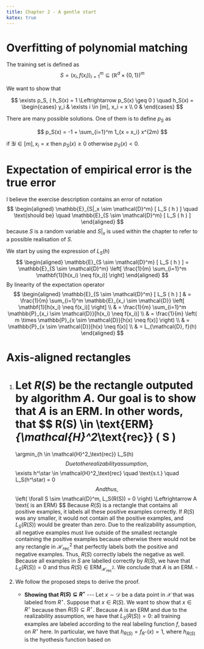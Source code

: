 ```yaml
---
title: Chapter 2 - A gentle start
katex: true
---
```


# Overfitting of polynomial matching

The training set is defined as
$$
S = { ( x_i, f(x_i) ) }_{i=1}^m \subseteq (\mathbb{R}^d \times \{0, 1\})^m
$$

We want to show that


$$
\exists p_S, ( h_S(x) = 1 \Leftrightarrow p_S(x) \geq 0 )
\quad
h_S(x) = \begin{cases}
    y_i & \exists i \in [m], x_i = x \\
    0 &
\end{cases}
$$

There are many possible solutions. One of them is to define $p_S$ as

$$
p_S(x) = -1 + \sum_{i=1}^m 1_{x = x_i} x^{2m}
$$

if $\exists i \in [m], x_i = x$ then $p_S(x) \geq 0$ otherwise $p_S(x) < 0$.


# Expectation of empirical error is the true error

I believe the exercise description contains an error of notation
$$
\begin{aligned}
    \mathbb{E}_{S|_x \sim \mathcal{D}^m}
    [ L_S ( h ) ]
    \quad \text{should be} \quad
    \mathbb{E}_{S \sim \mathcal{D}^m}
    [ L_S ( h ) ]
\end{aligned}
$$
because $S$ is a random variable and $S|_x$ is used within the chapter to refer
to a possible realisation of $S$.

We start by using the expression of $L_S(h)$
$$
\begin{aligned}
    \mathbb{E}_{S \sim \mathcal{D}^m}
    [ L_S ( h ) ]
    =
    \mathbb{E}_{S \sim \mathcal{D}^m}
    \left[
        \frac{1}{m}
        \sum_{i=1}^m
        \mathbf{1}[h(x_i) \neq f(x_i)]
    \right]
\end{aligned}
$$
By linearity of the expectation operator
$$
\begin{aligned}
    \mathbb{E}_{S \sim \mathcal{D}^m} [ L_S ( h ) ]
    & =
    \frac{1}{m}
    \sum_{i=1}^m
    \mathbb{E}_{x_i \sim \mathcal{D}}
    \left[
        \mathbf{1}[h(x_i) \neq f(x_i)]
    \right]
    \\
    & =
    \frac{1}{m}
    \sum_{i=1}^m
    \mathbb{P}_{x_i \sim \mathcal{D}}[h(x_i) \neq f(x_i)]
    \\
    & =
    \frac{1}{m}
    \left(
        m \times
        \mathbb{P}_{x \sim \mathcal{D}}[h(x) \neq f(x)]
    \right)
    \\
    & =
    \mathbb{P}_{x \sim \mathcal{D}}[h(x) \neq f(x)]
    \\
    & = L_{\mathcal{D}, f}(h)
\end{aligned}
$$

# Axis-aligned rectangles

1.  Let $R(S)$ be the rectangle outputed by algorithm $A$.
    Our goal is to show that $A$ is an ERM. In other words, that
    $$
    R(S) \in
    \text{ERM}_{\mathcal{H}^2_\text{rec}} ( S )
    =
    \argmin_{h \in \mathcal{H}^2_\text{rec}}
    L_S(h)
    $$
    Due to the realizability assumption,
    $$
    \exists h^\star \in \mathcal{H}^2_\text{rec}
    \quad
    \text{s.t.}
    \quad
    L_S(h^\star) = 0
    $$
    And thus,
    $$
    \left(
    \forall S \sim \mathcal{D}^m,
    L_S(R(S)) = 0
    \right)
    \Leftrightarrow
    A \text{ is an ERM}
    $$
    Because $R(S)$ is a rectangle that contains all positive examples, it
    labels all these positive examples correctly. If $R(S)$ was any smaller, it
    would not contain all the positive examples, and $L_S(R(S))$ would be
    greater than zero. Due to the realizability assumption, all negative
    examples must live outside of the smallest rectangle containing the
    positive examples because otherwise there would not be any rectangle in
    $\mathcal{H}_\text{rec}^2$ that perfectly labels both the positive and
    negative examples. Thus, $R(S)$ correctly labels the negative as well.
    Because all examples in $S$ are labelled correctly by $R(S)$, we have that
    $L_S(R(S)) = 0$ and thus $R(S) \in \text{ERM}_{\mathcal{H}^2_\text{rec}}$.
    We conclude that $A$ is an ERM.  $\square$

2.  We follow the proposed steps to derive the proof.

    -   **Showing that $R(S) \subseteq R^\star$** ---
        Let $x \sim \mathcal{D}$ be a data point in $\mathcal{X}$ that was
        labeled from $R^\star$. Suppose that $x \in R(S)$. We want to show that
        $x \in R^\star$ because then $R(S) \subseteq R^\star$. Because $A$ is
        an ERM and due to the realizability assumption, we have that $L_S(R(S))
        = 0$: all training examples are labeled according to the real labeling
        function $f$, based on $R^\star$ here. In particular, we have that
        $h_{R(S)} = f_{R^\star}(x) = 1$, where $h_{R(S)}$ is the hyothesis
        function based on
